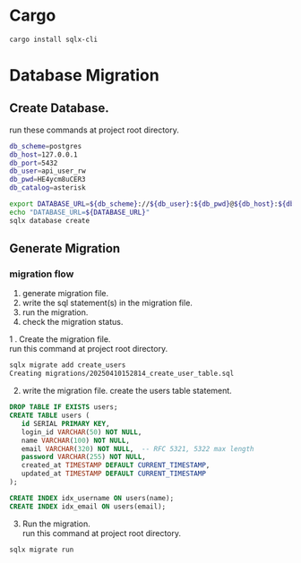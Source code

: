 # Cargo

```sh
cargo install sqlx-cli
```

# Database Migration

## Create Database. 
run these commands at project root directory.
```sh
db_scheme=postgres
db_host=127.0.0.1
db_port=5432
db_user=api_user_rw
db_pwd=HE4ycm8uCER3
db_catalog=asterisk

export DATABASE_URL=${db_scheme}://${db_user}:${db_pwd}@${db_host}:${db_port}/${db_catalog}
echo "DATABASE_URL=${DATABASE_URL}"
sqlx database create
```

## Generate Migration
### migration flow
1. generate migration file.
2. write the sql statement(s) in the migration file.
3. run the migration.
4. check the migration status.

1 . Create the migration file.  
run this command at project root directory.
```sh
sqlx migrate add create_users
Creating migrations/20250410152814_create_user_table.sql
```

2. write the migration file. create the users table statement.
```sql
DROP TABLE IF EXISTS users;
CREATE TABLE users (
   id SERIAL PRIMARY KEY,
   login_id VARCHAR(50) NOT NULL,
   name VARCHAR(100) NOT NULL,
   email VARCHAR(320) NOT NULL,  -- RFC 5321, 5322 max length
   password VARCHAR(255) NOT NULL,
   created_at TIMESTAMP DEFAULT CURRENT_TIMESTAMP,
   updated_at TIMESTAMP DEFAULT CURRENT_TIMESTAMP
);

CREATE INDEX idx_username ON users(name);
CREATE INDEX idx_email ON users(email);
```

3. Run the migration.  
run this command at project root directory.
```sh
sqlx migrate run
```